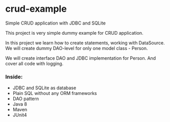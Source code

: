 # crud-example
Simple CRUD application with JDBC and SQLite

This project is very simple dummy example for CRUD application.

In this project we learn how to create statements, working with DataSource.
We will create dummy DAO-level for only one model class - Person.

We will create interface DAO and JDBC implementation for Person.
And cover all code with logging.

### Inside:
* JDBC and SQLite as database
* Plain SQL without any ORM frameworks
* DAO pattern
* Java 8
* Maven
* JUnit4
